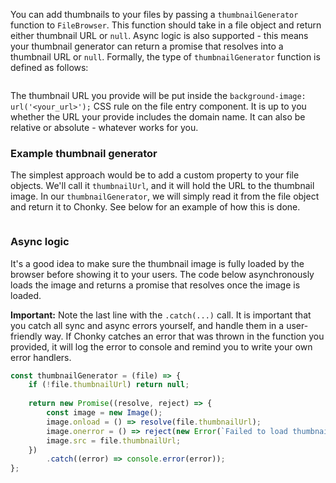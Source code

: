 You can add thumbnails to your files by passing a `thumbnailGenerator` function to `FileBrowser`. This function 
should take in a file object and return either thumbnail URL or `null`. Async logic is also supported - this means 
your thumbnail generator can return a promise that resolves into a thumbnail URL or `null`. Formally, the type of 
`thumbnailGenerator` function is defined as follows:

```typescript { "typeName" : "ThumbnailGenerator" }
```

The thumbnail URL you provide will be put inside the `background-image: url('<your_url>');` CSS rule on the file 
entry component. It is up to you whether the URL your provide includes the domain name. It can also be relative or 
absolute - whatever works for you.

### Example thumbnail generator

The simplest approach would be to add a custom property to your file objects. We'll call it `thumbnailUrl`, and it 
will hold the URL to the thumbnail image. In our `thumbnailGenerator`, we will simply read it from the file object 
and return it to Chonky. See below for an example of how this is done.

```js { "componentPath" : "../components/Thumbnails.js" }
```

### Async logic

It's a good idea to make sure the thumbnail image is fully loaded by the browser before showing it to your users. The
code below asynchronously loads the image and returns a promise that resolves once the image is loaded. 

**Important:** Note the last line with the `.catch(...)` call. It is important that you catch all sync and async 
errors yourself, and handle them in a user-friendly way. If Chonky catches an error that was thrown in the function 
you provided, it will log the error to console and remind you to write your own error handlers.

```javascript
const thumbnailGenerator = (file) => {
    if (!file.thumbnailUrl) return null;
    
    return new Promise((resolve, reject) => {
        const image = new Image();
        image.onload = () => resolve(file.thumbnailUrl);
        image.onerror = () => reject(new Error(`Failed to load thumbnail for "${file.name}".`));
        image.src = file.thumbnailUrl;
    })
        .catch((error) => console.error(error));
};
```
